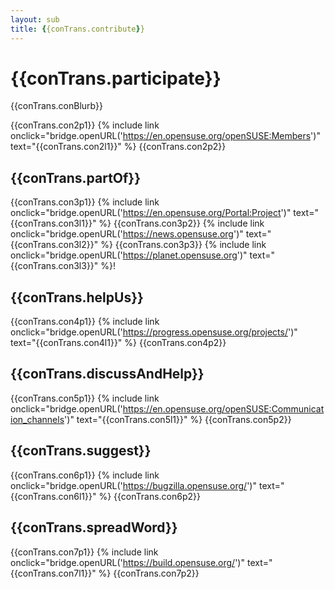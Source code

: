```yaml
---
layout: sub
title: {{conTrans.contribute}}
---
```

# {{conTrans.participate}}

{{conTrans.conBlurb}}

{{conTrans.con2p1}} {% include link onclick="bridge.openURL('https://en.opensuse.org/openSUSE:Members')" text="{{conTrans.con2l1}}" %} {{conTrans.con2p2}}



## {{conTrans.partOf}}
{{conTrans.con3p1}} {% include link onclick="bridge.openURL('https://en.opensuse.org/Portal:Project')" text="{{conTrans.con3l1}}" %} {{conTrans.con3p2}} {% include link onclick="bridge.openURL('https://news.opensuse.org')" text="{{conTrans.con3l2}}" %} {{conTrans.con3p3}} {% include link onclick="bridge.openURL('https://planet.opensuse.org')" text="{{conTrans.con3l3}}" %}!

## {{conTrans.helpUs}}
{{conTrans.con4p1}} {% include link onclick="bridge.openURL('https://progress.opensuse.org/projects/')" text="{{conTrans.con4l1}}" %} {{conTrans.con4p2}}

## {{conTrans.discussAndHelp}}
{{conTrans.con5p1}} {% include link onclick="bridge.openURL('https://en.opensuse.org/openSUSE:Communication_channels')" text="{{conTrans.con5l1}}" %} {{conTrans.con5p2}}

## {{conTrans.suggest}}
{{conTrans.con6p1}} {% include link onclick="bridge.openURL('https://bugzilla.opensuse.org/')" text="{{conTrans.con6l1}}" %} {{conTrans.con6p2}}

## {{conTrans.spreadWord}}
{{conTrans.con7p1}} {% include link onclick="bridge.openURL('https://build.opensuse.org/')" text="{{conTrans.con7l1}}" %} {{conTrans.con7p2}}


